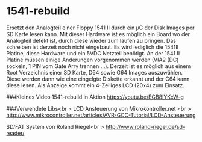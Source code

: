 # 1541-rebuild
Ersetzt den Analogteil einer Floppy 1541 II durch ein µC der Disk Images per SD Karte lesen kann. Mit dieser Hardware ist es möglich ein Board wo der Analogteil defekt ist, durch diese wieder zum laufen zu bringen. Das schreiben ist derzeit noch nicht eingebaut. Es wird lediglich die 1541II Platine, diese Hardware und ein 5VDC Netzteil benötigt. An der 1541 II Platine müssen einige Änderungen vorgenommen werden (VIA2 (DC) sockeln, 1 PIN vom Gate Arry trennen ...).
Derzeit ist es möglich aus einem Root Verzeichnis einer SD Karte, D64 sowie G64 Images auszuwählen. Diese werden dann wie eine eingelgte Diskette erkannt und der C64 kann diese lesen. Als Anzeige kommt ein 4-Zeiliges LCD (20x4) zum Einsatz.

###Kleines Video 1541-rebuild in Aktion
https://youtu.be/EGB8lYKcW-g


###Verwendete Libs<br \>
LCD Ansteuerung von Mikrokontroller.net <br \>
http://www.mikrocontroller.net/articles/AVR-GCC-Tutorial/LCD-Ansteuerung

SD/FAT System von Roland Riegel<br \>
http://www.roland-riegel.de/sd-reader/
